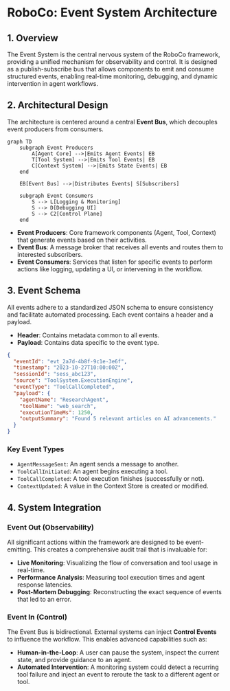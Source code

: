 # RoboCo: Event System Architecture

## 1. Overview

The Event System is the central nervous system of the RoboCo framework, providing a unified mechanism for observability and control. It is designed as a publish-subscribe bus that allows components to emit and consume structured events, enabling real-time monitoring, debugging, and dynamic intervention in agent workflows.

## 2. Architectural Design

The architecture is centered around a central **Event Bus**, which decouples event producers from consumers.

```mermaid
graph TD
    subgraph Event Producers
        A[Agent Core] -->|Emits Agent Events| EB
        T[Tool System] -->|Emits Tool Events| EB
        C[Context System] -->|Emits State Events| EB
    end

    EB[Event Bus] -->|Distributes Events| S[Subscribers]

    subgraph Event Consumers
        S --> L[Logging & Monitoring]
        S --> D[Debugging UI]
        S --> C2[Control Plane]
    end
```

-   **Event Producers**: Core framework components (Agent, Tool, Context) that generate events based on their activities.
-   **Event Bus**: A message broker that receives all events and routes them to interested subscribers.
-   **Event Consumers**: Services that listen for specific events to perform actions like logging, updating a UI, or intervening in the workflow.

## 3. Event Schema

All events adhere to a standardized JSON schema to ensure consistency and facilitate automated processing. Each event contains a header and a payload.

-   **Header**: Contains metadata common to all events.
-   **Payload**: Contains data specific to the event type.

```json
{
  "eventId": "evt_2a7d-4b8f-9c1e-3e6f",
  "timestamp": "2023-10-27T10:00:00Z",
  "sessionId": "sess_abc123",
  "source": "ToolSystem.ExecutionEngine",
  "eventType": "ToolCallCompleted",
  "payload": {
    "agentName": "ResearchAgent",
    "toolName": "web_search",
    "executionTimeMs": 1250,
    "outputSummary": "Found 5 relevant articles on AI advancements."
  }
}
```

### Key Event Types
-   `AgentMessageSent`: An agent sends a message to another.
-   `ToolCallInitiated`: An agent begins executing a tool.
-   `ToolCallCompleted`: A tool execution finishes (successfully or not).
-   `ContextUpdated`: A value in the Context Store is created or modified.

## 4. System Integration

### Event Out (Observability)
All significant actions within the framework are designed to be event-emitting. This creates a comprehensive audit trail that is invaluable for:
-   **Live Monitoring**: Visualizing the flow of conversation and tool usage in real-time.
-   **Performance Analysis**: Measuring tool execution times and agent response latencies.
-   **Post-Mortem Debugging**: Reconstructing the exact sequence of events that led to an error.

### Event In (Control)
The Event Bus is bidirectional. External systems can inject **Control Events** to influence the workflow. This enables advanced capabilities such as:
-   **Human-in-the-Loop**: A user can pause the system, inspect the current state, and provide guidance to an agent.
-   **Automated Intervention**: A monitoring system could detect a recurring tool failure and inject an event to reroute the task to a different agent or tool.

